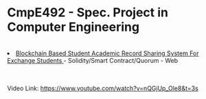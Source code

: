 <h1> CmpE492 - Spec. Project in Computer Engineering </h1>
<br>
<li><a href = "https://github.com/ozmenbrn/university_projects/tree/master/CmpE492_SpecProjectInComputerEngineering/CmpE_492Project"> Blockchain Based Student Academic Record Sharing System For Exchange Students </a> - Solidity/Smart Contract/Quorum - Web </li>
<br>
<br>

Video Link: https://www.youtube.com/watch?v=nQGjUp_Ole8&t=3s
